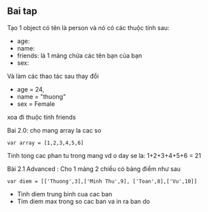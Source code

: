
## Bai tap 
Tạo 1 object có tên là person và nó có các thuộc tính sau:
- age: 
- name: 
- friends: là 1 mảng chứa các tên bạn của bạn
- sex: 

Và làm các thao tác sau 
thay đổi
- age = 24,
- name = "thuong" 
- sex = Female 

xoa đi thuộc tính friends

Bai 2.0: 
cho mang array la cac so 
```
var array = [1,2,3,4,5,6]
```
Tinh tong cac phan tu trong mang vd o day se la: 1+2+3+4+5+6 = 21

Bài 2.1 Advanced : 
Cho 1 mảng 2 chiều có bảng điểm như sau 

```
var diem = [['Thuong',3],['Minh Thu',9], ['Toan',8],['Vu',10]]
```

- Tinh diem trung binh cua cac ban 
- Tim diem max trong so cac ban va in ra ban do